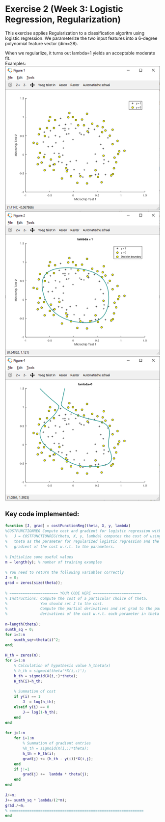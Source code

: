 # Exercise 2 (Week 3: Logistic Regression, Regularization)

This exercise applies Regularization to a classification algoritm using logistic regression.
We parameterize the two input features into a 6-degree polynomial feature vector (dim=28).

When we regularlize, it turns out lambda=1 yields an acceptable moderate fit.<br />
Examples:<br />
![fig1](/Exercise2/fig1_training_set.png)
![fig2](/Exercise2/fig2_decision_boundary_mod_reg.png)
![fig3](/Exercise2/fig3_decision_boun_no_reg.png)

## Key code implemented:
```matlab
function [J, grad] = costFunctionReg(theta, X, y, lambda)
%COSTFUNCTIONREG Compute cost and gradient for logistic regression with regularization
%   J = COSTFUNCTIONREG(theta, X, y, lambda) computes the cost of using
%   theta as the parameter for regularized logistic regression and the
%   gradient of the cost w.r.t. to the parameters. 

% Initialize some useful values
m = length(y); % number of training examples

% You need to return the following variables correctly 
J = 0;
grad = zeros(size(theta));

% ====================== YOUR CODE HERE ======================
% Instructions: Compute the cost of a particular choice of theta.
%               You should set J to the cost.
%               Compute the partial derivatives and set grad to the partial
%               derivatives of the cost w.r.t. each parameter in theta

n=length(theta);
sumth_sq = 0;
for i=2:n
	sumth_sq+=theta(i)^2;
end;

H_th = zeros(m);
for i=1:m
	% Calculation of hypothesis value h_theta(x)
	% h_th = sigmoid(theta'*X(i,:)');
	h_th = sigmoid(X(i,:)*theta);
	H_th(i)=h_th;
	
	% Summation of cost
	if y(i) == 1
		J -= log(h_th);
	elseif y(i) == 0
		J-= log(1-h_th);
	end
end

for j=1:n
	for i=1:m
		% Summation of gradient entries
		%h_th = sigmoid(X(i,:)*theta);
		h_th = H_th(i);
		grad(j) += (h_th - y(i))*X(i,j);
	end
	if j!=1
		grad(j) +=  lambda * theta(j);
	end
end

J/=m;
J+= sumth_sq * lambda/(2*m);
grad./=m;
% =============================================================
end
```

